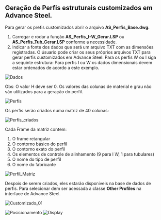 ## Geração de Perfis estruturais customizados em Advance Steel.

Para gerar os prefis customizados abrir o arquivo **AS_Perfis_Base.dwg**.
1. Carregar e rodar a função **AS_Perfis_I-W_Gerar.LSP** ou **AS_Perfis_Tub_Gerar.LSP** conforme a necessidade.
2. Indicar a fonte dos dados que será um arquivo TXT com as dimensões registradas. O úsuario pode criar os seus 
próprios arquivos TXT para gerar perfis customizados em Advance Steel. Para os perfis W ou I siga a sequinte estrutura:
Para perfis I ou W os dados dimensionais devem estar ordenados de acordo a este exemplo. 

![Dados](https://github.com/JLMenegotto/AulasBIM/assets/9437020/91f4e98f-6b04-498f-9baa-fddf7ba9eeb6)

Obs: O valor H deve ser 0. Os valores das colunas de material e grau não são utilizados para a geração do perfil.

![Perfis](https://github.com/JLMenegotto/AulasBIM/assets/9437020/7d3b8544-b4d3-4ac7-9e7f-d729d9d43ab8)

Os perfis serão criados numa matriz de 40 colunas: 

![Perfis_criados](https://github.com/JLMenegotto/AulasBIM/assets/9437020/7bcc816d-9b52-44bd-902d-df1451759dcc)

Cada Frame da matriz contem:

 1. O frame retangular
 2. O contorno básico do perfil
 3. O contorno exato do perfil
 4. Os elementos de controle de alinhamento (9 para I W, 1 para tubulares)
 5. O nome do tipo de perfil
 6. O nome do fabricante 
 
![Perfil_Matriz](https://github.com/JLMenegotto/AulasBIM/assets/9437020/9c0ad315-5e22-4dad-a140-c2cc8c423778)

Despois de serem criados, eles estarão disponíveis na base de dados de perfis. Para selecionar dem ser acessada
a classe **Other Profiles** na interface de Advance Steel.

![Customizado_01](https://github.com/JLMenegotto/AulasBIM/assets/9437020/e560c753-6c1b-49bd-84cc-c17f1eb77144)

![Posicionamento](https://github.com/JLMenegotto/AulasBIM/assets/9437020/952b3069-d0cd-41d7-b8a7-a0c3dc976a03)
![Display](https://github.com/JLMenegotto/AulasBIM/assets/9437020/b1892d25-b9e8-4653-850e-af123a5e5e37)

